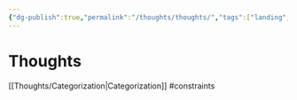 ```yaml
---
{"dg-publish":true,"permalink":"/thoughts/thoughts/","tags":["landing","thoughts","wisdom of the ancients"],"noteIcon":""}
---
```


# Thoughts

[[Thoughts/Categorization\|Categorization]]
#constraints 